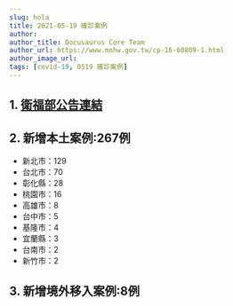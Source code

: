 ```yaml
---
slug: hola
title: 2021-05-19 確診案例
author: 
author_title: Docusaurus Core Team
author_url: https://www.mohw.gov.tw/cp-16-60809-1.html
author_image_url: 
tags: [covid-19, 0519 確診案例]
---
```


## 1. [衛福部公告連結](https://www.mohw.gov.tw/cp-16-60809-1.html)

## 2. 新增本土案例:267例
* 新北市：129
* 台北市：70
* 彰化縣：28
* 桃園市：16
* 高雄市：8
* 台中市：5
* 基隆市：4
* 宜蘭縣：3
* 台南市：2
* 新竹市：2

## 3. 新增境外移入案例:8例
